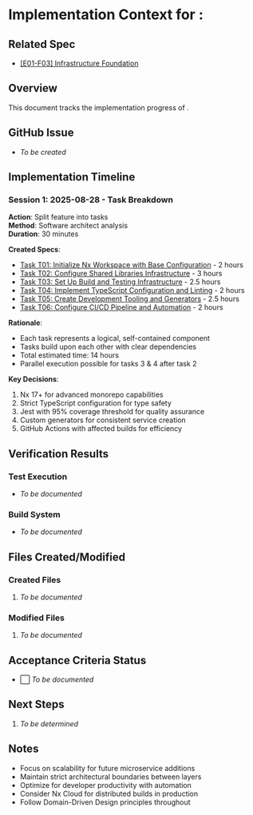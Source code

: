 # Implementation Context for : 

## Related Spec

- [[E01-F03] Infrastructure Foundation](./E01-F03.spec.md)

## Overview

This document tracks the implementation progress of .

## GitHub Issue

- *To be created*

## Implementation Timeline

### Session 1: 2025-08-28 - Task Breakdown

**Action**: Split feature into tasks  
**Method**: Software architect analysis  
**Duration**: 30 minutes

**Created Specs**:

- [Task T01: Initialize Nx Workspace with Base Configuration](T01.md) - 2 hours
- [Task T02: Configure Shared Libraries Infrastructure](T02.md) - 3 hours
- [Task T03: Set Up Build and Testing Infrastructure](T03.md) - 2.5 hours
- [Task T04: Implement TypeScript Configuration and Linting](T04.md) - 2 hours
- [Task T05: Create Development Tooling and Generators](T05.md) - 2.5 hours
- [Task T06: Configure CI/CD Pipeline and Automation](T06.md) - 2 hours

**Rationale**:

- Each task represents a logical, self-contained component
- Tasks build upon each other with clear dependencies
- Total estimated time: 14 hours
- Parallel execution possible for tasks 3 & 4 after task 2

**Key Decisions**:

1. Nx 17+ for advanced monorepo capabilities
2. Strict TypeScript configuration for type safety
3. Jest with 95% coverage threshold for quality assurance
4. Custom generators for consistent service creation
5. GitHub Actions with affected builds for efficiency

## Verification Results

### Test Execution

- *To be documented*

### Build System

- *To be documented*


## Files Created/Modified

### Created Files

1. *To be documented*

### Modified Files

1. *To be documented*


## Acceptance Criteria Status

- ⬜ *To be documented*


## Next Steps

1. *To be determined*


## Notes


- Focus on scalability for future microservice additions
- Maintain strict architectural boundaries between layers
- Optimize for developer productivity with automation
- Consider Nx Cloud for distributed builds in production
- Follow Domain-Driven Design principles throughout
